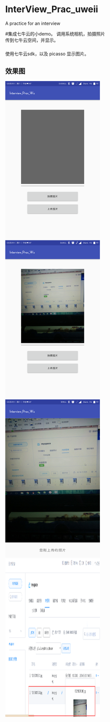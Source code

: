 # InterView_Prac_uweii
A practice for an interview

#集成七牛云的小demo。 调用系统相机，拍摄照片<br>
传到七牛云空间，并显示。<br>
###
使用七牛云sdk，以及 picasso 显示图片。

## 效果图
<img src="imgs/first.png" width = "300" height = "500" alt="p1"/>
<img src="imgs/second.png" width = "300" height = "500" alt="p1"/>
<img src="imgs/third.png" width = "300" height = "500" alt="p1"/>
<img src="imgs/forth.png" width = "300" height = "500" alt="p1"/>
